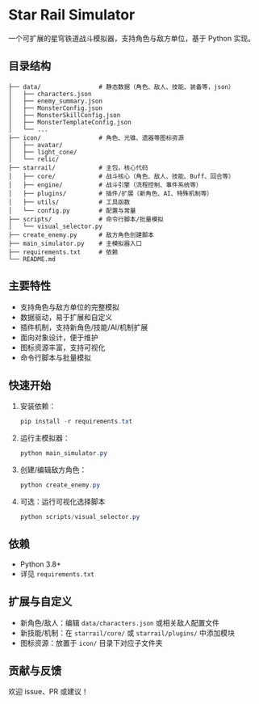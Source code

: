 
# Star Rail Simulator

一个可扩展的星穹铁道战斗模拟器，支持角色与敌方单位，基于 Python 实现。

## 目录结构

```
├── data/                # 静态数据（角色、敌人、技能、装备等，json）
│   ├── characters.json
│   ├── enemy_summary.json
│   ├── MonsterConfig.json
│   ├── MonsterSkillConfig.json
│   ├── MonsterTemplateConfig.json
│   └── ...
├── icon/                # 角色、光锥、遗器等图标资源
│   ├── avatar/
│   ├── light_cone/
│   └── relic/
├── starrail/            # 主包，核心代码
│   ├── core/            # 战斗核心（角色、敌人、技能、Buff、回合等）
│   ├── engine/          # 战斗引擎（流程控制、事件系统等）
│   ├── plugins/         # 插件/扩展（新角色、AI、特殊机制等）
│   ├── utils/           # 工具函数
│   └── config.py        # 配置与常量
├── scripts/             # 命令行脚本/批量模拟
│   └── visual_selector.py
├── create_enemy.py      # 敌方角色创建脚本
├── main_simulator.py    # 主模拟器入口
├── requirements.txt     # 依赖
└── README.md
```

## 主要特性
- 支持角色与敌方单位的完整模拟
- 数据驱动，易于扩展和自定义
- 插件机制，支持新角色/技能/AI/机制扩展
- 面向对象设计，便于维护
- 图标资源丰富，支持可视化
- 命令行脚本与批量模拟

## 快速开始
1. 安装依赖：
   ```powershell
   pip install -r requirements.txt
   ```
2. 运行主模拟器：
   ```powershell
   python main_simulator.py
   ```
3. 创建/编辑敌方角色：
   ```powershell
   python create_enemy.py
   ```
4. 可选：运行可视化选择脚本
   ```powershell
   python scripts/visual_selector.py
   ```

## 依赖
- Python 3.8+
- 详见 `requirements.txt`

## 扩展与自定义
- 新角色/敌人：编辑 `data/characters.json` 或相关敌人配置文件
- 新技能/机制：在 `starrail/core/` 或 `starrail/plugins/` 中添加模块
- 图标资源：放置于 `icon/` 目录下对应子文件夹

## 贡献与反馈
欢迎 issue、PR 或建议！